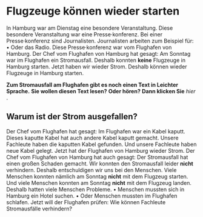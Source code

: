 # Flugzeuge können wieder starten

In Hamburg war am Dienstag eine besondere Veranstaltung. Diese besondere Veranstaltung war eine Presse·konferenz. Bei einer Presse·konferenz sind Journalisten. Journalisten arbeiten zum Beispiel für: • Oder das Radio. Diese Presse·konferenz war vom Flughafen von Hamburg. Der Chef vom Flughafen von Hamburg hat gesagt: Am Sonntag war im Flughafen ein Stromausfall. Deshalb konnten **keine** Flugzeuge in Hamburg starten. Jetzt haben wir wieder Strom. Deshalb können wieder Flugzeuge in Hamburg starten. 

**Zum Stromausfall am Flughafen gibt es noch einen Text in Leichter Sprache.** 
**Sie wollen diesen Text lesen?** **Oder hören?**  **Dann klicken Sie**  *hier* . 

## Warum ist der Strom ausgefallen?
Der Chef vom Flughafen hat gesagt: Im Flughafen war ein Kabel kaputt. Dieses kaputte Kabel hat auch andere Kabel kaputt gemacht. Unsere Fachleute haben die kaputten Kabel gefunden. Und unsere Fachleute haben neue Kabel gelegt. Jetzt hat der Flughafen von Hamburg wieder Strom. 
Der Chef vom Flughafen von Hamburg hat auch gesagt: Der Stromausfall hat einen großen Schaden gemacht. Wir konnten den Stromausfall leider **nicht** verhindern. Deshalb entschuldigen wir uns bei den Menschen. Viele Menschen konnten nämlich am Sonntag **nicht** mit dem Flugzeug starten. Und viele Menschen konnten am Sonntag **nicht** mit dem Flugzeug landen. Deshalb hatten viele Menschen Probleme. • Menschen mussten sich in Hamburg ein Hotel suchen. • Oder Menschen mussten im Flughafen schlafen. 
Jetzt will der Flughafen prüfen: Wie können Fachleute Stromausfälle verhindern? 
